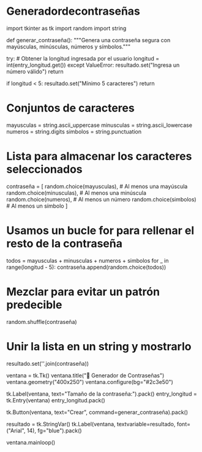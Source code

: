 # Generadordecontraseñas

import tkinter as tk
import random
import string

def generar_contraseña():
    """Genera una contraseña segura con mayúsculas, minúsculas, números y símbolos."""

try:
        # Obtener la longitud ingresada por el usuario
        longitud = int(entry_longitud.get())
    except ValueError:
        resultado.set("Ingresa un número válido")
        return

if longitud < 5:
        resultado.set("Mínimo 5 caracteres")
        return

 # Conjuntos de caracteres
mayusculas = string.ascii_uppercase
minusculas = string.ascii_lowercase
 numeros = string.digits
 simbolos = string.punctuation

# Lista para almacenar los caracteres seleccionados
contraseña = [
        random.choice(mayusculas),  # Al menos una mayúscula
        random.choice(minusculas), # Al menos una minúscula
        random.choice(numeros),    # Al menos un número
        random.choice(simbolos)    # Al menos un símbolo
    ]

# Usamos un bucle for para rellenar el resto de la contraseña
 todos = mayusculas + minusculas + numeros + simbolos
    for _ in range(longitud - 5):
        contraseña.append(random.choice(todos))

  # Mezclar para evitar un patrón predecible
 random.shuffle(contraseña)

 # Unir la lista en un string y mostrarlo
 resultado.set(''.join(contraseña))


ventana = tk.Tk()
ventana.title("🔐 Generador de Contraseñas")
ventana.geometry("400x250")
ventana.configure(bg="#2c3e50") 

tk.Label(ventana, text="Tamaño de la contraseña:").pack()
entry_longitud = tk.Entry(ventana)
entry_longitud.pack()

tk.Button(ventana, text="Crear", command=generar_contraseña).pack()

resultado = tk.StringVar()
tk.Label(ventana, textvariable=resultado, font=("Arial", 14), fg="blue").pack()

ventana.mainloop()
